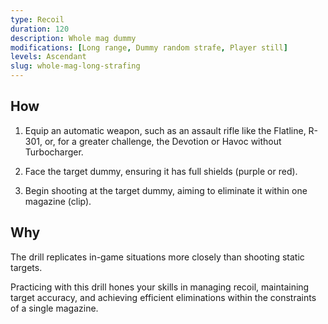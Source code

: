 ```yaml
---
type: Recoil
duration: 120
description: Whole mag dummy
modifications: [Long range, Dummy random strafe, Player still]
levels: Ascendant
slug: whole-mag-long-strafing
---
```


## How

1. Equip an automatic weapon, such as an assault rifle like the Flatline, R-301, or, for a greater challenge, the Devotion or Havoc without Turbocharger.

2. Face the target dummy, ensuring it has full shields (purple or red).

3. Begin shooting at the target dummy, aiming to eliminate it within one magazine (clip).

## Why

The drill replicates in-game situations more closely than shooting static targets.

Practicing with this drill hones your skills in managing recoil, maintaining target accuracy, and achieving efficient eliminations within the constraints of a single magazine.

